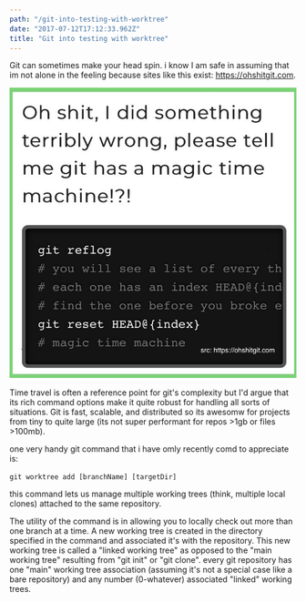 ```yaml
---
path: "/git-into-testing-with-worktree"
date: "2017-07-12T17:12:33.962Z"
title: "Git into testing with worktree"
---
```

Git can sometimes make your head spin. i know I am safe in assuming that im not alone in the feeling because sites like this exist: https://ohshitgit.com.

![ohshitgit.com](./ohshitgit.jpg)

Time travel is often a reference point for git's complexity but I'd argue that its rich command options make it quite robust for handling all sorts of situations. Git is fast, scalable, and distributed so its awesomw for projects from tiny to quite large (its not super performant for repos >1gb or files >100mb).

one very handy git command that i have omly recently comd to appreciate is:

`git worktree add [branchName] [targetDir]`

this command lets us manage multiple working trees (think, multiple local clones) attached to the same repository.

The utility of the command is in allowing you to locally check out more than one branch at a time. A new working tree is created in the directory specified in the command and associated it's with the repository. This new working tree is called a "linked working tree" as opposed to the "main working tree" resulting from "git init" or "git clone". every git repository has one "main" working tree association (assuming it's not a special case like a bare repository) and any number (0-whatever) associated "linked" working trees.



